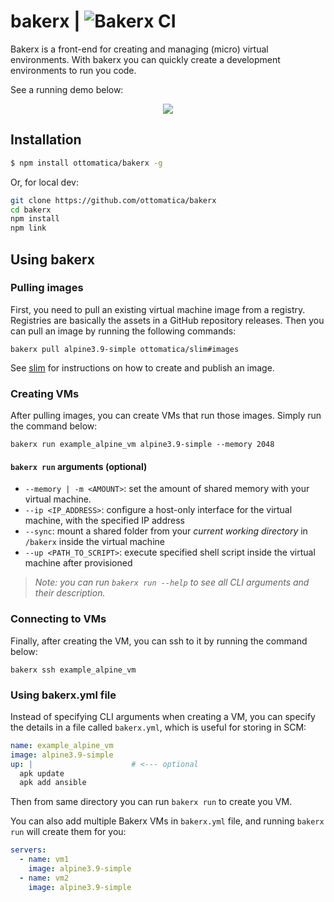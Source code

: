 # bakerx | ![Bakerx CI](https://github.com/ottomatica/bakerx/workflows/Bakerx%20CI/badge.svg)

Bakerx is a front-end for creating and managing (micro) virtual environments. With bakerx you can quickly create a development environments to run you code. 

See a running demo below: 

<p align="center">
  <img src="./doc/img/demo.gif">
</p>

## Installation

```bash
$ npm install ottomatica/bakerx -g
```

Or, for local dev:

```bash
git clone https://github.com/ottomatica/bakerx
cd bakerx
npm install
npm link
```

## Using bakerx

### Pulling images

First, you need to pull an existing virtual machine image from a registry. Registries are basically the assets in a GitHub repository releases. Then you can pull an image by running the following commands:

```
bakerx pull alpine3.9-simple ottomatica/slim#images
```

See [slim](https://github.com/ottomatica/slim) for instructions on how to create and publish an image. 

### Creating VMs

After pulling images, you can create VMs that run those images. Simply run the command below:

```
bakerx run example_alpine_vm alpine3.9-simple --memory 2048
```

#### `bakerx run` arguments (optional)
  - `--memory | -m <AMOUNT>`: set the amount of shared memory with your virtual machine.
  - `--ip <IP_ADDRESS>`: configure a host-only interface for the virtual machine, with the specified IP address
  - `--sync`: mount a shared folder from your _current working directory_ in `/bakerx` inside the virtual machine
  - `--up <PATH_TO_SCRIPT>`: execute specified shell script inside the virtual machine after provisioned

> _Note: you can run `bakerx run --help` to see all CLI arguments and their description._

### Connecting to VMs

Finally, after creating the VM, you can ssh to it by running the command below:
```
bakerx ssh example_alpine_vm
```

### Using bakerx.yml file

Instead of specifying CLI arguments when creating a VM, you can specify the details in a file called `bakerx.yml`, which is useful for storing in SCM:

```yaml
name: example_alpine_vm
image: alpine3.9-simple
up: |                      # <--- optional
  apk update
  apk add ansible
```
Then from same directory you can run `bakerx run` to create you VM.

You can also add multiple Bakerx VMs in `bakerx.yml` file, and running `bakerx run` will create them for you:
```yaml
servers:
  - name: vm1
    image: alpine3.9-simple
  - name: vm2
    image: alpine3.9-simple
```
